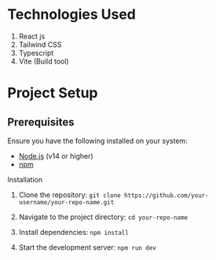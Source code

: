 # Technologies Used
 1. React js
 2. Tailwind CSS
 3. Typescript
 4. Vite (Build tool)

# Project Setup

## Prerequisites

Ensure you have the following installed on your system:

- [Node.js](https://nodejs.org/) (v14 or higher)
- [npm](https://www.npmjs.com/) 


Installation

1. Clone the repository:
```git clone https://github.com/your-username/your-repo-name.git```

2. Navigate to the project directory:
```cd your-repo-name```

3. Install dependencies:
```npm install```

4. Start the development server:
```npm run dev```